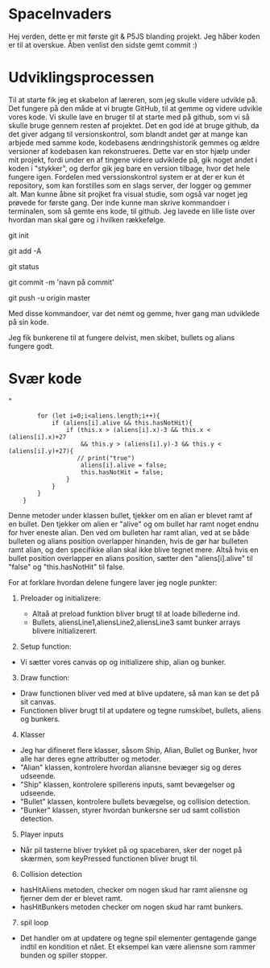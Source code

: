 # SpaceInvaders 

Hej verden, dette er mit første git & P5JS blanding projekt. Jeg håber koden er til at overskue. Åben venlist den sidste gemt commit :)

# Udviklingsprocessen 

Til at starte fik jeg et skabelon af læreren, som jeg skulle videre udvikle på. Det fungere på den måde at vi brugte GitHub, til at gemme og videre udvikle vores kode. Vi skulle lave en bruger til at starte med på github, som vi så skulle bruge gennem resten af projektet. Det en god idé at bruge github, da det giver adgang til versionskontrol, som blandt andet gør at mange kan arbjede med samme kode, kodebasens ændringshistorik gemmes og ældre versioner af kodebasen kan rekonstrueres. Dette var en stor hjælp under mit projekt, fordi under en af tingene videre udviklede på, gik noget andet i koden i "stykker", og derfor gik jeg bare en version tilbage, hvor det hele fungere igen. Fordelen med verssionskontrol system er at der er kun ét repository, som kan forstilles som en slags server, der logger og gemmer alt. Man kunne åbne sit projket fra visual studie, som også var noget jeg prøvede for første gang. Der inde kunne man skrive kommandoer i terminalen, som så gemte ens kode, til github. Jeg lavede en lille liste over hvordan man skal gøre og i hvilken rækkefølge. 

git init 

git add -A

git status 

git commit -m 'navn på commit'

git push -u origin master 

Med disse kommandoer, var det nemt og gemme, hver gang man udviklede på sin kode. 

Jeg fik bunkerene til at fungere delvist, men skibet, bullets og alians fungere godt. 


# Svær kode
"
```hasHitAliens(aliens){ 
        for (let i=0;i<aliens.length;i++){
            if (aliens[i].alive && this.hasNotHit){
                if (this.x > (aliens[i].x)-3 && this.x < (aliens[i].x)+27
                    && this.y > (aliens[i].y)-3 && this.y < (aliens[i].y)+27){
                   // print("true")
                    aliens[i].alive = false;
                    this.hasNotHit = false;
                }
            }
        }
    }
```
Denne metoder under klassen bullet, tjekker om en alian er blevet ramt af en bullet. Den tjekker om alien er "alive" og om bullet har ramt noget endnu for hver eneste alian. Den ved om bulleten har ramt alian, ved at se både bulleten og alians position overlapper hinanden, hvis de gør har bulleten ramt alian, og den specifikke alian skal ikke blive tegnet mere. Altså hvis en bullet position overlapper en alians position, sætter den "aliens[i].alive" til "false" og "this.hasNotHit" til false. 

For at forklare hvordan delene fungere laver jeg nogle punkter: 

1. Preloader og initializere:
   * Altaå at preload funktion bliver brugt til at loade billederne ind.
   * Bullets, aliensLine1,aliensLine2,aliensLine3 samt bunker arrays blivere initializerert.

2. Setup function:
  * Vi sætter vores canvas op og initializere ship, alian og bunker.

3. Draw function:
  * Draw functionen bliver ved med at blive updatere, så man kan se det på sit canvas.
  * Functionen bliver brugt til at updatere og tegne rumskibet, bullets, aliens og bunkers.

4. Klasser
  * Jeg har difineret flere klasser, såsom Ship, Alian, Bullet og Bunker, hvor alle har deres egne attributter og metoder.
  * "Alian" klassen, kontrolere hvordan aliansne bevæger sig og deres udseende.
  * "Ship" klassen, kontrolere spillerens inputs, samt bevægelser og udseende.
  * "Bullet" klassen, kontrolere bullets bevægelse, og collision detection.
  * "Bunker" klassen, styrer hvordan bunkersne ser ud samt collistion detection.

5. Player inputs  
  * Når pil tasterne bliver trykket på og spacebaren, sker der noget på skærmen, som keyPressed functionen bliver brugt til.

6. Collision detection
  * hasHitAliens metoden, checker om nogen skud har ramt aliensne og fjerner dem der er blevet ramt. 
  * hasHitBunkers metoden checker om nogen skud har ramt bunkers.

7. spil loop 
  * Det handler om at updatere og tegne spil elementer gentagende gange indtil en kondition et nået. Et eksempel kan være aliensne som rammer bunden og spiller stopper. 

